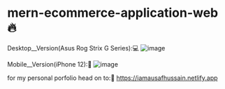 # mern-ecommerce-application-web 🔥

Desktop__Version(Asus Rog Strix G Series):💻
![image](https://user-images.githubusercontent.com/68208476/171995198-fa418525-dbbe-48cb-b42c-8ed931d82509.png)


Mobile__Version(iPhone 12):📱
![image](https://user-images.githubusercontent.com/68208476/171995252-2ab9761a-9c4b-4131-b9cb-cd128b305ac1.png)


for my personal porfolio head on to:🚀
https://iamausafhussain.netlify.app
